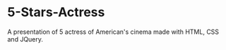 # 5-Stars-Actress

A presentation of 5 actress of American's cinema made with HTML, CSS and JQuery.
